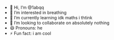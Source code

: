 - 👋 Hi, I’m @1abqq
- 👀 I’m interested in breathing
- 🌱 I’m currently learning idk maths i thtink
- 💞️ I’m looking to collaborate on absolutely nothing
- 😄 Pronouns:  he
- ⚡ Fun fact: i am cool

<!---
1abqq/1abqq is a ✨ special ✨ repository because its `README.md` (this file) appears on your GitHub profile.
You can click the Preview link to take a look at your changes.
--->
